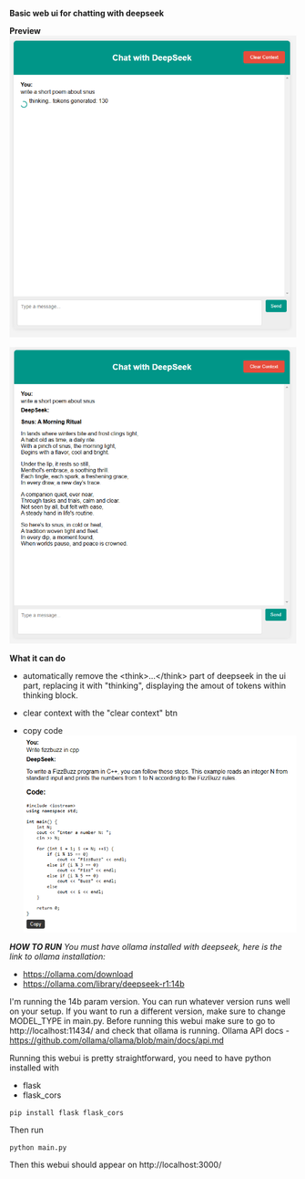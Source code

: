 **Basic web ui for chatting with deepseek**

**Preview**
![alt text](readme-img/image.png)

![alt text](readme-img/image-1.png)


**What it can do**

- automatically remove the \<think>...\</think> part of deepseek in the ui part, replacing it with "thinking", displaying the amout of tokens within thinking block.

- clear context with the "clear context" btn

- copy code
![alt text](readme-img/image-2.png)


***HOW TO RUN***
*You must have ollama installed with deepseek, here is the link to ollama installation:*
- https://ollama.com/download
- https://ollama.com/library/deepseek-r1:14b

I'm running the 14b param version. You can run whatever version runs well on your setup. If you want to run a different version, make sure to change MODEL_TYPE in main.py. Before running this webui make sure to go to http://localhost:11434/ and check that ollama is running. Ollama API docs - https://github.com/ollama/ollama/blob/main/docs/api.md

Running this webui is pretty straightforward, you need to have python installed with
- flask
- flask_cors

```
pip install flask flask_cors
```

Then run 

```
python main.py
```

Then this webui should appear on http://localhost:3000/